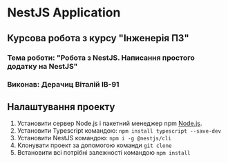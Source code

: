 # NestJS Application

## Курсова робота з курсу "Інженерія ПЗ"

### Тема роботи: "Робота з NestJS. Написання простого додатку на NestJS"

### Виконав: Дерачиц Віталій ІВ-91

## Налаштування проекту

1. Установити сервер Node.js і пакетний менеджер npm [Node.js](https://nodejs.org/en/).
2. Установити Typescript командою: `npm install typescript --save-dev`
3. Установити NestJS командою: `npm i -g @nestjs/cli`
4. Клонувати проект за допомогою команди `git clone`
5. Встановити всі потрібні залежності командою `npm install`
